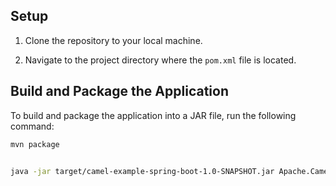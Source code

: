 ## Setup

1. Clone the repository to your local machine.

2. Navigate to the project directory where the `pom.xml` file is located.

## Build and Package the Application

To build and package the application into a JAR file, run the following command:

```bash
mvn package


java -jar target/camel-example-spring-boot-1.0-SNAPSHOT.jar Apache.Camel.Experiment.demo.CamelApplication
